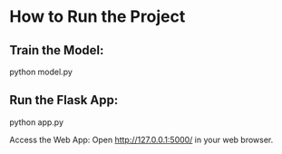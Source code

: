 # How to Run the Project

## Train the Model:

python model.py


## Run the Flask App:

python app.py


Access the Web App: Open http://127.0.0.1:5000/ in your web browser.
